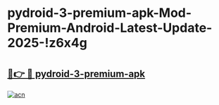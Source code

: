 # pydroid-3-premium-apk-Mod-Premium-Android-Latest-Update-2025-!z6x4g

# <h2><a href="https://j8w7mw.esa.edu.pl?title=pydroid-3-premium-apk&ref=z6x4g">🔗👉 🔴 pydroid-3-premium-apk</a></h2>

[![acn](https://github.com/user-attachments/assets/0f9c940e-d8b0-45ae-aac7-cd30a18b3e1c)](https://j8w7mw.esa.edu.pl?title=pydroid-3-premium-apk&ref=z6x4g)

